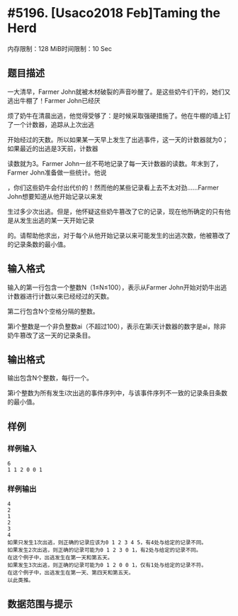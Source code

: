 # #5196. [Usaco2018 Feb]Taming the Herd

内存限制：128 MiB时间限制：10 Sec

## 题目描述

一大清早，Farmer John就被木材破裂的声音吵醒了。是这些奶牛们干的，她们又逃出牛棚了！Farmer John已经厌

烦了奶牛在清晨出逃，他觉得受够了：是时候采取强硬措施了。他在牛棚的墙上钉了一个计数器，追踪从上次出逃

开始经过的天数。所以如果某一天早上发生了出逃事件，这一天的计数器就为0；如果最近的出逃是3天前，计数器

读数就为3。Farmer John一丝不苟地记录了每一天计数器的读数。年末到了，Farmer John准备做一些统计。他说

，你们这些奶牛会付出代价的！然而他的某些记录看上去不太对劲&hellip;&hellip;Farmer John想要知道从他开始记录以来发

生过多少次出逃。但是，他怀疑这些奶牛篡改了它的记录，现在他所确定的只有他是从发生出逃的某一天开始记录

的。请帮助他求出，对于每个从他开始记录以来可能发生的出逃次数，他被篡改了的记录条数的最小值。

## 输入格式

输入的第一行包含一个整数N（1&le;N&le;100），表示从Farmer John开始对奶牛出逃计数器进行计数以来已经经过的天数。

第二行包含N个空格分隔的整数。

第i个整数是一个非负整数ai（不超过100），表示在第i天计数器的数字是ai，除非奶牛篡改了这一天的记录条目。

## 输出格式

输出包含N个整数，每行一个。

第i个整数为所有发生i次出逃的事件序列中，与该事件序列不一致的记录条目条数的最小值。

## 样例

### 样例输入

    
    6
    1 1 2 0 0 1
    

### 样例输出

    
    4
    2
    1
    2
    3
    4
    如果只发生1次出逃，则正确的记录应该为0 1 2 3 4 5，有4处与给定的记录不同。
    如果发生2次出逃，则正确的记录可能为0 1 2 3 0 1，有2处与给定的记录不同。
    在这个例子中，出逃发生在第一天和第五天。
    如果发生3次出逃，则正确的记录可能为0 1 2 0 0 1，仅有1处与给定的记录不符。
    在这个例子中，出逃发生在第一天、第四天和第五天。
    以此类推。 
    

## 数据范围与提示
